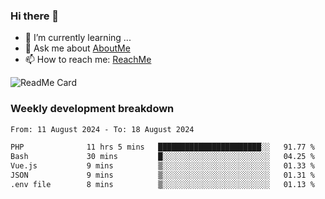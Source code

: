 ### Hi there 👋

- 🌱 I’m currently learning ...
- 💬 Ask me about [AboutMe](https://www.itzcy.com/about)
- 📫 How to reach me: [ReachMe](https://www.itzcy.com/about)

![ReadMe Card](https://github-readme-stats-ten-gilt.vercel.app/api?username=SuperChenYun&show_icons=true&title_color=fff&icon_color=79ff97&text_color=9f9f9f&bg_color=151515&hide_border=true)

### Weekly development breakdown
<!--START_SECTION:waka-->

```txt
From: 11 August 2024 - To: 18 August 2024

PHP              11 hrs 5 mins   ███████████████████████░░   91.77 %
Bash             30 mins         █░░░░░░░░░░░░░░░░░░░░░░░░   04.25 %
Vue.js           9 mins          ▒░░░░░░░░░░░░░░░░░░░░░░░░   01.33 %
JSON             9 mins          ▒░░░░░░░░░░░░░░░░░░░░░░░░   01.31 %
.env file        8 mins          ▒░░░░░░░░░░░░░░░░░░░░░░░░   01.13 %
```

<!--END_SECTION:waka-->
